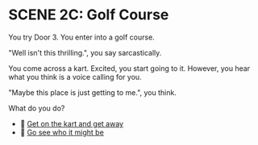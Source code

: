 # SCENE 2C: Golf Course 

You try Door 3. You enter into a golf course.

"Well isn't this thrilling.", you say sarcastically. 

You come across a kart. Excited, you start going to it. However, you hear what you think is a voice calling for you.

"Maybe this place is just getting to me.", you think.

What do you do? 
- 🚎 [Get on the kart and get away](./scene3a.md)
- 👀 [Go see who it might be](./scene4c.md)